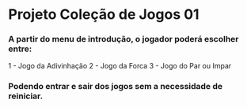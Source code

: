 # Projeto Coleção de Jogos 01
### A partir do menu de introdução, o jogador poderá escolher entre:
1 - Jogo da Adivinhação  2 - Jogo da Forca  3 - Jogo do Par ou Impar
### Podendo entrar e sair dos jogos sem a necessidade de reiniciar. 

